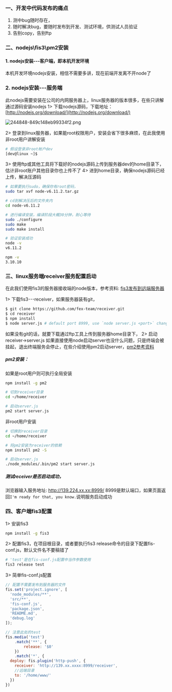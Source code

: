 ### 一、开发中代码发布的痛点
  1. 测中bug随时存在，
  2. 随时解决bug，要随时发布到开发、测试环境，供测试人员验证
  3. 告别copy，告别ftp

### 二、nodejs\fis3\pm2安装

#### 1. nodejs安装---客户端，即本机开发环境
  本机开发环境nodejs安装，相信不需要多讲，现在前端开发离不开node了

### 2. nodejs安装---服务端
  此nodejs需要安装在公司的内网服务器上，linux服务器的版本很多，在些只讲解通过源码安装nodejs
 1> 下载nodejs源码，下载地址：[http://nodejs.org/download/](http://nodejs.org/download/)
 
![244848-849c148eb99334f2.png](http://upload-images.jianshu.io/upload_images/3236253-f0594fb3cad831c0.png?imageMogr2/auto-orient/strip%7CimageView2/2/w/1240)

2> 登录到linux服务器，如果能root权限用户，安装会省下很多麻烦，在此我使用非root用户讲解安装
```bash
# 假设登录非root帐户dev
[dev@linux ~]$ 
```
3> 使用ftp或其他工具将下载好的nodejs源码上传到服务器dev的home目录下，估计非root账户其他目录你也上传不了
4> 进到home目录，确保nodejs源码已经上传，解决压源码
```bash
# 如果要执行sudo，确保你有root密码，
sudo tar xvf node-v6.11.2.tar.gz

# cd到解决压后的文件夹内
cd node-v6.11.2

# 进行编译安装，编译阶段大概30分钟，耐心等待
sudo ./configure 
sudo make 
sudo make install

# 验证安装成功
node -v
v6.11.2

npm -v
3.10.10
```

### 三、linux服务端receiver服务配置启动
在此我们使用fis3的服务器接收端的node版本，参考资料: [fis3发布到远端服务器](http://fis.baidu.com/fis3/docs/beginning/debug.html#%E5%8F%91%E5%B8%83%E5%88%B0%E8%BF%9C%E7%AB%AF%E6%9C%BA%E5%99%A8)

1> 下载fis3---receiver，如果服务器装有git，
```bash
$ git clone https://github.com/fex-team/receiver.git
$ cd receiver
$ npm install
$ node server.js # default port 8999, use `node server.js <port>` change port
```
如果没有git的话，就要下载通过ftp工具上传到服务器home目录下，
2> 启动receiver->server.js
如果直接使用node启动server也没什么问题，只是终端会被挂起，退出终端服务会停止，在些介绍使用pm2启动server，[pm2参考资料](https://github.com/Unitech/pm2)

##### pm2安装：
如果是root用户则可执行全局安装
```bash
npm install -g pm2

# 切到receiver目录
cd ~/home/receiver

# 启动server.js
pm2 start server.js
```

非root用户安装
```bash
# 切换到receiver目录
cd ~/home/receiver

# 将pm2安装为receiver的依赖
npm install pm2 -S

# 启动server.js
./node_modules/.bin/pm2 start server.js

```

##### 测试receiver是否启动成功，
浏览器输入服务地址: http://139.224.xx.xx:8999/  8999是默认端口，如果页面返回`I'm ready for that, you know.`说明服务启动成功

### 四、客户端fis3配置
1> 安装fis3
```bash
npm install -g fis3
```
2> 配置fis3，在项目根目录，或者要执行fis3 release命令的目录下配置fis-conf.js，默认文件名不要稿错了
```bash
# 'test'是在fis-conf.js配置中当作参数使用
fis3 release test
```
3> 简单fis-conf.js配置
```js
// 配置不需要发布到服务器的文件
fis.set('project.ignore', [
  'node_modules/**',
  'src/**',
  'fis-conf.js',
  'package.json',
  'README.md',
  'debug.log'
]);

// 注意此处的test
fis.media('test')
	.match('**', {
		release: '$0'
	})
	.match('*', {
  deploy: fis.plugin('http-push', {
    receiver: 'http://139.xx.xxxx:8999/receiver',
    //远端目录
    to: '/home/www/'
  })
})
```